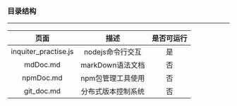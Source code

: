 ### 目录结构
---

|页面|描述|是否可运行|
|:--:|:--:|:--:|
inquiter_practise.js | nodejs命令行交互 | 是
mdDoc.md | markDown语法文档| 否
npmDoc.md | npm包管理工具使用 | 否
git_doc.md | 分布式版本控制系统 | 否